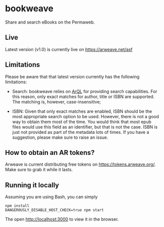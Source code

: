 # bookweave

Share and search eBooks on the Permaweb.

## Live

Latest version (v1.0) is currently live on https://arweave.net/asf

## Limitations

Please be aware that that latest version currently has the following limitations:

* Search: bookweave relies on [ArQL](https://github.com/ArweaveTeam/arweave-js) for providing search capabilities. For this reason, only exact matches for author, title or ISBN are supported. The matching is, however, case-insensitive;

* ISBN: Given that only exact matches are enabled, ISBN should be the most appropriate search option to be used. However, there is not a good way to obtain them most of the time. You would think that most epub files would use this field as an identifier, but that is not the case. ISBN is just not provided as part of the metadata lots of times. If you have a suggestion, please make sure to raise an issue.

## How to obtain an AR tokens?

Arweave is current distributing free tokens on https://tokens.arweave.org/. Make sure to grab it while it lasts.

## Running it locally

Assuming you are using Bash, you can simply
```
npm install
DANGEROUSLY_DISABLE_HOST_CHECK=true npm start
```

The open [http://localhost:3000](http://localhost:3000) to view it in the browser.


